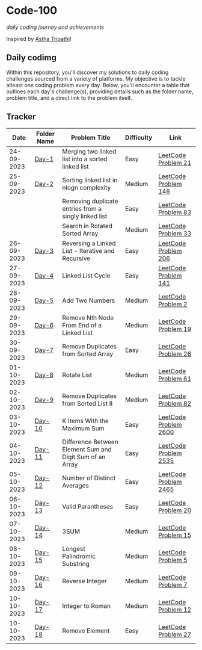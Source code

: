 # Code-100
*daily coding journey and achievements*

Inspired by [Astha Tripathi](https://github.com/asthatripathi17)!

## Daily codimg

Within this repository, you'll discover my solutions to daily coding challenges sourced from a variety of platforms. My objective is to tackle atleast one coding problem every day. 
Below, you'll encounter a table that outlines each day's challenge(s), providing details such as the folder name, problem title, and a direct link to the problem itself.

## Tracker
| Date       | Folder Name          | Problem Title      | Difficulty         | Link                                      |
|------------|----------------------|--------------------|--------------------|-------------------------------------------|
| 24-09-2023 | [Day-1](https://github.com/manavvgarg/code-100/tree/main/Day-1)| Merging two linked list into a sorted linked list | Easy | [LeetCode Problem 21](https://leetcode.com/problems/merge-two-sorted-lists/) |
| 25-09-2023 | [Day-2](https://github.com/manavvgarg/code-100/tree/main/Day-2)| Sorting linked list in nlogn complexity | Medium | [LeetCode Problem 148](https://leetcode.com/problems/sort-list/) |
|  |  | Removing duplicate entries from a singly linked list | Easy | [LeetCode Problem 83](https://leetcode.com/problems/remove-duplicates-from-sorted-list/) |
|  |  | Search in Rotated Sorted Array | Medium | [LeetCode Problem 33](https://leetcode.com/problems/search-in-rotated-sorted-array/) |
| 26-09-2023 | [Day-3](https://github.com/manavvgarg/code-100/tree/main/Day-3)| Reversing a Linked List - Iterative and Recursive | Easy | [LeetCode Problem 206](https://leetcode.com/problems/reverse-linked-list/) |
| 27-09-2023 | [Day-4](https://github.com/manavvgarg/code-100/tree/main/Day-4)| Linked List Cycle | Easy | [LeetCode Problem 141](https://leetcode.com/problems/linked-list-cycle/) |
| 28-09-2023 | [Day-5](https://github.com/manavvgarg/code-100/tree/main/Day-5)| Add Two Numbers | Medium | [LeetCode Problem 2](https://leetcode.com/problems/add-two-numbers/) |
| 29-09-2023 | [Day-6](https://github.com/manavvgarg/code-100/tree/main/Day-6)| Remove Nth Node From End of a Linked List | Medium | [LeetCode Problem 19](https://leetcode.com/problems/remove-nth-node-from-end-of-list/) |
| 30-09-2023 | [Day-7](https://github.com/manavvgarg/code-100/tree/main/Day-7)| Remove Duplicates from Sorted Array | Easy | [LeetCode Problem 26](https://leetcode.com/problems/remove-duplicates-from-sorted-array/) |
| 01-10-2023 | [Day-8](https://github.com/manavvgarg/code-100/tree/main/Day-8)| Rotate List | Medium | [LeetCode Problem 61](https://leetcode.com/problems/rotate-list/) |
| 02-10-2023 | [Day-9](https://github.com/manavvgarg/code-100/tree/main/Day-9)| Remove Duplicates from Sorted List II | Medium | [LeetCode Problem 82](https://leetcode.com/problems/remove-duplicates-from-sorted-list-ii/) |
| 03-10-2023 | [Day-10](https://github.com/manavvgarg/code-100/tree/main/Day-10)| K Items With the Maximum Sum | Easy | [LeetCode Problem 2600](https://leetcode.com/problems/k-items-with-the-maximum-sum/) |
| 04-10-2023 | [Day-11](https://github.com/manavvgarg/code-100/tree/main/Day-11)| Difference Between Element Sum and Digit Sum of an Array | Easy | [LeetCode Problem 2535](https://leetcode.com/problems/difference-between-element-sum-and-digit-sum-of-an-array/) |
| 05-10-2023 | [Day-12](https://github.com/manavvgarg/code-100/tree/main/Day-12)| Number of Distinct Averages | Easy | [LeetCode Problem 2465](https://leetcode.com/problems/number-of-distinct-averages/) |
| 06-10-2023 | [Day-13](https://github.com/manavvgarg/code-100/tree/main/Day-13)| Valid Parantheses | Easy | [LeetCode Problem 20](https://leetcode.com/problems/valid-parentheses/) |
| 07-10-2023 | [Day-14](https://github.com/manavvgarg/code-100/tree/main/Day-14)| 3SUM | Medium | [LeetCode Problem 15](https://leetcode.com/problems/3sum/) |
| 08-10-2023 | [Day-15](https://github.com/manavvgarg/code-100/tree/main/Day-15)| Longest Palindromic Substring | Medium | [LeetCode Problem 5](https://leetcode.com/problems/longest-palindromic-substring/) |
| 09-10-2023 | [Day-16](https://github.com/manavvgarg/code-100/tree/main/Day-16)| Reverse Integer | Medium | [LeetCode Problem 7](https://leetcode.com/problems/reverse-integer/) |
| 10-10-2023 | [Day-17](https://github.com/manavvgarg/code-100/tree/main/Day-17)| Integer to Roman | Medium | [LeetCode Problem 12](https://leetcode.com/problems/integer-to-roman/) |
| 10-10-2023 | [Day-18](https://github.com/manavvgarg/code-100/tree/main/Day-18)| Remove Element | Easy | [LeetCode Problem 27](https://leetcode.com/problems/remove-element/) |

